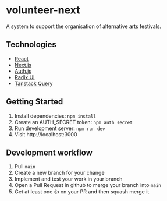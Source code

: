 # volunteer-next

A system to support the organisation of alternative arts festivals.

## Technologies

- [React](https://react.dev/)
- [Next.js](https://nextjs.org)
- [Auth.js](https://authjs.dev)
- [Radix UI](https://www.radix-ui.com/)
- [Tanstack Query](https://tanstack.com/query/latest)

## Getting Started

1. Install dependencies: `npm install`
2. Create an AUTH_SECRET token: `npm auth secret`
3. Run development server: `npm run dev`
4. Visit http://localhost:3000

## Development workflow

1. Pull `main`
2. Create a new branch for your change
3. Implement and test your work in your branch
4. Open a Pull Request in github to merge your branch into `main`
5. Get at least one 👍 on your PR and then squash merge it
